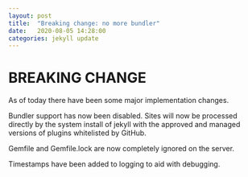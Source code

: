 ```yaml
---
layout: post
title:  "Breaking change: no more bundler"
date:   2020-08-05 14:28:00
categories: jekyll update
---
```

# BREAKING CHANGE

As of today there have been some major implementation changes.

Bundler support has now been disabled. Sites will now be processed directly
by the system install of jekyll with the approved and managed versions of
plugins whitelisted by GitHub.

Gemfile and Gemfile.lock are now completely ignored on the server.

Timestamps have been added to logging to aid with debugging.
